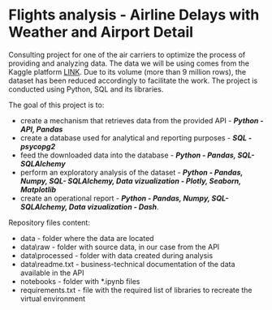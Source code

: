 # Flights analysis - Airline Delays with Weather and Airport Detail
Consulting project for one of the air carriers to optimize the process of providing and analyzing data. The data we will be using comes from the Kaggle platform [LINK](https://www.kaggle.com/datasets/threnjen/2019-airline-delays-and-cancellations/). Due to its volume (more than 9 million rows), the dataset has been reduced accordingly to facilitate the work. The project is conducted using Python, SQL and its libraries.

The goal of this project is to:
- create a mechanism that retrieves data from the provided API - ***Python - API, Pandas***
- create a database used for analytical and reporting purposes - ***SQL - psycopg2***
- feed the downloaded data into the database - ***Python - Pandas, SQL- SQLAlchemy***
- perform an exploratory analysis of the dataset - ***Python - Pandas, Numpy, SQL- SQLAlchemy, Data vizualization - Plotly, Seaborn, Matplotlib***
- create an operational report - ***Python - Pandas, Numpy, SQL- SQLAlchemy, Data vizualization - Dash***.

Repository files content:
- data - folder where the data are located
- data\raw - folder with source data, in our case from the API
- data\processed -  folder with data created during analysis
- data\readme.txt - business-technical documentation of the data available in the API
- notebooks - folder with *.ipynb files
- requirements.txt - file with the required list of libraries to recreate the virtual environment
